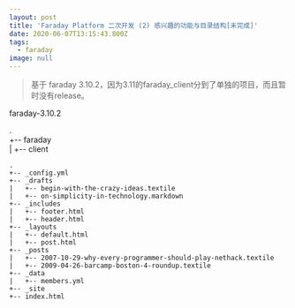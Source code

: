 ```yaml
---
layout: post
title: 'Faraday Platform 二次开发 (2) 感兴趣的功能与目录结构[未完成]'
date: 2020-06-07T13:15:43.800Z
tags:
  - faraday
image: null
---
```

> 基于 faraday 3.10.2，因为3.11的faraday_client分到了单独的项目，而且暂时没有release。

faraday-3.10.2

.  
+-- faraday  
|   +-- client



```
.
+-- _config.yml
+-- _drafts
|   +-- begin-with-the-crazy-ideas.textile
|   +-- on-simplicity-in-technology.markdown
+-- _includes
|   +-- footer.html
|   +-- header.html
+-- _layouts
|   +-- default.html
|   +-- post.html
+-- _posts
|   +-- 2007-10-29-why-every-programmer-should-play-nethack.textile
|   +-- 2009-04-26-barcamp-boston-4-roundup.textile
+-- _data
|   +-- members.yml
+-- _site
+-- index.html
```


